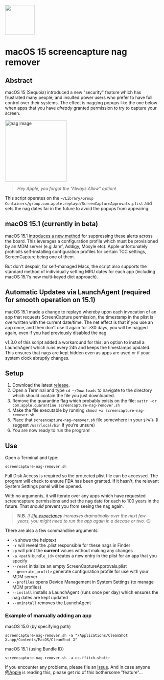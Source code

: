 <img src="./icon.png" width="96" />

# macOS 15 screencapture nag remover

## Abstract

macOS 15 (Sequoia) introduced a new "security" feature which has frustrated many people, and insulted power users who prefer to have full control over their systems. The effect is nagging popups like the one below when apps that you have _already_ granted permission to try to capture your screen.

<img src="./sample.png" width="200" alt="nag image" />

> _Hey Apple, you forgot the “Always Allow” option!_

This script operates on the `~/Library/Group Containers/group.com.apple.replayd/ScreenCaptureApprovals.plist` and sets the nag dates far in the future to avoid the popups from appearing.

## macOS 15.1 (currently in beta)

macOS 15.1 [introduces a new method][5] for suppressing these alerts across the board. This leverages a configuration profile which must be provisioned by an MDM server (e.g Jamf, Addigy, Mosyle etc). Apple unfortunately prohibits self-installing configuration profiles for certain TCC settings, ScreenCapture being one of them.

But don't despair, for self-managed Macs, the script also supports the standard method of individually setting MRU dates for each app (including macOS 15.1's new multi-keyed dict approach).

## Automatic Updates via LaunchAgent (required for smooth operation on 15.1)

macOS 15.1 made a change to replayd whereby upon each invocation of an app that requests ScreenCapture permission, the timestamp in the plist is overwritten with the current date/time. The net effect is that if you use an app once, and then don't use it again for >30 days, you will be nagged again, even if you had previously disabled the nag.

v1.3.0 of this script added a workaround for this: an option to install a LaunchAgent which runs every 24h and keeps the timestamps updated. This ensures that nags are kept hidden even as apps are used or if your system clock abruptly changes.

## Setup

1. Download the latest [release][4].
2. Open a Terminal and type `cd ~/Downloads` to navigate to the directory which should contain the file you just downloaded.
3. Remove the quarantine flag which probably exists on the file: `xattr -dr com.apple.quarantine screencapture-nag-remover.sh`
4. Make the file executable by running `chmod +x screencapture-nag-remover.sh`
5. Place that `screencapture-nag-remover.sh` file somewhere in your `$PATH` (I suggest `/usr/local/bin` if you're unsure)
6. You are now ready to run the program!

## Use

Open a Terminal and type:

```
screencapture-nag-remover.sh
```

Full Disk Access is required so the protected plist file can be accessed. The program will check to ensure FDA has been granted. If it hasn't, the relevant System Settings panel will be opened.

With no arguments, it will iterate over any apps which have requested screencapture permissions and set the nag date for each to 100 years in the future. That _should_ prevent you from seeing the nag again.

> **N.B.** _If [life expectancy][1] increases dramatically over the next few years, you might need to run the app again in a decade or two._ 😉

There are also a few commandline arguments:

- `-h` shows the helptext
- `-r` will reveal the .plist responsible for these nags in Finder
- `-p` will print the **current** values without making any changes
- `-a <path|bundle_id>` creates a new entry in the plist for an app that you specify
- `--reset` initialize an empty ScreenCaptureApprovals.plist
- `--generate_profile` generate configuration profile for use with your MDM server
- `--profiles` opens Device Management in System Settings (to manage MDM profiles)
- `--install` installs a LaunchAgent (runs once per day) which ensures the nag dates are kept updated
- `--uninstall` removes the LaunchAgent

### Example of manually adding an app

macOS 15.0 (by specifying path)
```
screencapture-nag-remover.sh -a "/Applications/CleanShot X.app/Contents/MacOS/CleanShot X"
```

macOS 15.1 (using Bundle ID)
```
screencapture-nag-remover.sh -a cc.ffitch.shottr
```

If you encounter any problems, please file an [issue][3]. And in case anyone [@Apple][2] is reading this, please get rid of this bothersome "feature"...


[1]: https://data.worldbank.org/indicator/SP.DYN.LE00.IN
[2]: https://github.com/apple
[3]: https://github.com/luckman212/screencapture-nag-remover/issues
[4]: https://github.com/luckman212/screencapture-nag-remover/releases
[5]: https://developer.apple.com/documentation/macos-release-notes/macos-15_1-release-notes#New-Features
